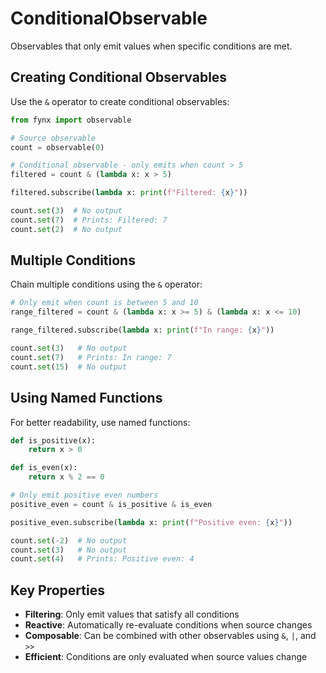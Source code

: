# ConditionalObservable

Observables that only emit values when specific conditions are met.

## Creating Conditional Observables

Use the `&` operator to create conditional observables:

```python
from fynx import observable

# Source observable
count = observable(0)

# Conditional observable - only emits when count > 5
filtered = count & (lambda x: x > 5)

filtered.subscribe(lambda x: print(f"Filtered: {x}"))

count.set(3)  # No output
count.set(7)  # Prints: Filtered: 7
count.set(2)  # No output
```

## Multiple Conditions

Chain multiple conditions using the `&` operator:

```python
# Only emit when count is between 5 and 10
range_filtered = count & (lambda x: x >= 5) & (lambda x: x <= 10)

range_filtered.subscribe(lambda x: print(f"In range: {x}"))

count.set(3)   # No output
count.set(7)   # Prints: In range: 7
count.set(15)  # No output
```

## Using Named Functions

For better readability, use named functions:

```python
def is_positive(x):
    return x > 0

def is_even(x):
    return x % 2 == 0

# Only emit positive even numbers
positive_even = count & is_positive & is_even

positive_even.subscribe(lambda x: print(f"Positive even: {x}"))

count.set(-2)  # No output
count.set(3)   # No output
count.set(4)   # Prints: Positive even: 4
```

## Key Properties

* **Filtering**: Only emit values that satisfy all conditions
* **Reactive**: Automatically re-evaluate conditions when source changes
* **Composable**: Can be combined with other observables using `&`, `|`, and `>>`
* **Efficient**: Conditions are only evaluated when source values change
